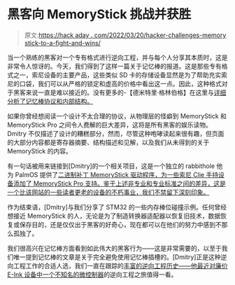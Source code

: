 # 黑客向 MemoryStick 挑战并获胜

> 原文:[https://hack aday . com/2022/03/20/hacker-challenges-memory stick-to-a-fight-and-wins/](https://hackaday.com/2022/03/20/hacker-challenges-memorystick-to-a-fight-and-wins/)

当一个熟练的黑客对一个专有格式进行逆向工程，并与每个人分享其本质时，这是非常令人惊讶的。今天，我们得到了这样一篇关于记忆棒的报道。这是那些专有格式之一，索尼设备的主要产品，这些类似 SD 卡的存储设备显然是为了帮助充实索尼的口袋，我们可以从严格的锁定和虚高的价格中看出这一点。因此，这种格式对于黑客来说一直是难以接近的。没有更多的-【德米特里·格林伯格】在这里与[详细分析了记忆棒协议和内部结构。](https://dmitry.gr/?r=05.Projects&proj=31.%20Memory%20Stick)

如果你曾经想阅读一个设计不太合理的协议，从物理层的怪癖到 MemoryStick 和 MemoryStick Pro 之间令人费解的巨大差异，这将是所有黑客的娱乐读物。Dmitry 不仅描述了设计的糟糕部分，然而，尽管这种咆哮读起来很有趣，但页面的大部分内容都是寄存器摘要、结构描述和见解，以及我们从未得到的关于 MemoryStick 的内容。

有一句话被用来链接到[Dmitry]的一个相关项目，这是一个独立的 rabbithole 他为 PalmOS 提供了[二进制补丁 MemoryStick 驱动程序，为一些索尼 Clie 手持设备添加了 MemoryStick Pro 支持。鉴于上述非专业和专业标准之间的差异，这是一个比该网站的一些读者更老的设备的不朽事业，我们不禁留下深刻印象。](https://old.reddit.com/r/Palm/comments/ta27ev/announce_powermspro_add_memory_stick_pro_support/)

作为结束语，[Dmitry]与我们分享了 STM32 的一些内存棒位碰撞示例。任何曾经想接近 MemoryStick 的人，无论是为了制造转换器适配器以恢复旧技术，数据恢复或保存目的，还是仅仅出于黑客的好奇心，现在都可以在他们的努力中感到不那么孤独了。

我们很高兴在记忆棒方面看到如此伟大的黑客行为——这是非常需要的，以至于我们唯一提到记忆棒的文章是关于完全避免使用记忆棒插槽的。[Dmitry]正是这种逆向工程工作的合适人选，我们一直在跟踪的[丰富的逆向工程历史——他最近对](https://hackaday.com/blog/?s=Dmitry+Grinberg)[廉价 E-Ink 设备中一个不知名的微控制器](https://hackaday.com/2021/05/15/reverse-engineering-an-unknown-microcontroller-in-e-ink-displays/)的逆向工程之旅值得一看。